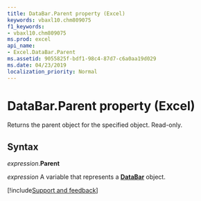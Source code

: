 ```yaml
---
title: DataBar.Parent property (Excel)
keywords: vbaxl10.chm809075
f1_keywords:
- vbaxl10.chm809075
ms.prod: excel
api_name:
- Excel.DataBar.Parent
ms.assetid: 9055825f-bdf1-98c4-87d7-c6a0aa19d029
ms.date: 04/23/2019
localization_priority: Normal
---
```



# DataBar.Parent property (Excel)

Returns the parent object for the specified object. Read-only.


## Syntax

_expression_.**Parent**

_expression_ A variable that represents a **[DataBar](Excel.DataBar.md)** object.




[!include[Support and feedback](~/includes/feedback-boilerplate.md)]